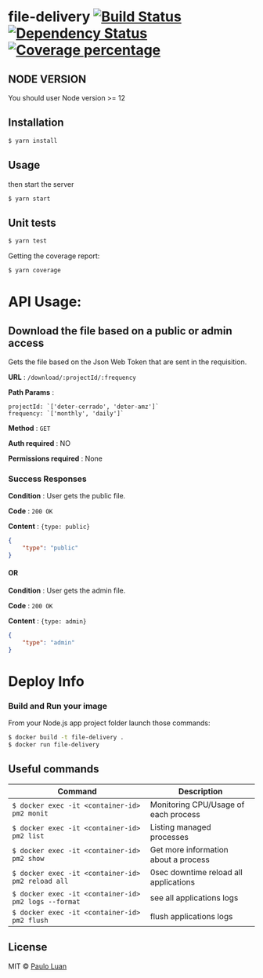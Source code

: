 # file-delivery [![Build Status][travis-image]][travis-url] [![Dependency Status][daviddm-image]][daviddm-url] [![Coverage percentage][coveralls-image]][coveralls-url]
> 

## NODE VERSION

You should user Node version >= 12 

## Installation

```sh
$ yarn install
```

## Usage

then start the server

```sh
$ yarn start
```

## Unit tests

```sh
$ yarn test
```

Getting the coverage report:
```sh
$ yarn coverage
```

# API Usage:

## Download the file based on a public or admin access

Gets the file based on the Json Web Token that are sent in the requisition.

**URL** : `/download/:projectId/:frequency`

**Path Params** : 

	projectId: `['deter-cerrado', 'deter-amz']`	
	frequency: `['monthly', 'daily']`

**Method** : `GET`

**Auth required** : NO

**Permissions required** : None


### Success Responses

**Condition** : User gets the public file.

**Code** : `200 OK`

**Content** : `{type: public}`

```json
{
    "type": "public"
}

```

#### OR

**Condition** : User gets the admin file.

**Code** : `200 OK`

**Content** : `{type: admin}`

```json
{
    "type": "admin"
}

```

# Deploy Info

### Build and Run your image
From your Node.js app project folder launch those commands:

```bash
$ docker build -t file-delivery .
$ docker run file-delivery
```

## Useful commands

Command | Description
--------|------------
```$ docker exec -it <container-id> pm2 monit``` | Monitoring CPU/Usage of each process
```$ docker exec -it <container-id> pm2 list``` | Listing managed processes
```$ docker exec -it <container-id> pm2 show``` | Get more information about a process
```$ docker exec -it <container-id> pm2 reload all``` | 0sec downtime reload all applications
```$ docker exec -it <container-id> pm2 logs --format``` | see all applications logs
```$ docker exec -it <container-id> pm2 flush``` | flush applications logs

## License

MIT © [Paulo Luan](http://terrabrasilis.dpi.inpe.br)

[travis-image]: https://travis-ci.com/terrabrasilis/file-delivery.svg?branch=master
[travis-url]: https://travis-ci.com/terrabrasilis/file-delivery
[daviddm-image]: https://david-dm.org/terrabrasilis/file-delivery.svg?theme=shields.io
[daviddm-url]: https://david-dm.org/terrabrasilis/file-delivery
[coveralls-image]: https://coveralls.io/repos/github/Terrabrasilis/file-delivery/badge.svg?branch=master
[coveralls-url]: https://coveralls.io/github/Terrabrasilis/file-delivery?branch=master

